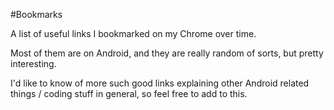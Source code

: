 #Bookmarks

A list of useful links I bookmarked on my Chrome over time. 

Most of them are on Android, and they are really random of sorts, but pretty interesting. 

I'd like to know of more such good links explaining other Android related things / coding stuff in general, so feel free to add to this. 
